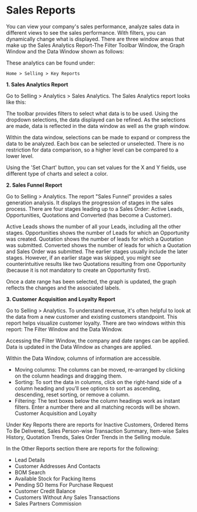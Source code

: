 # Sales Reports 

You can view your company's sales performance, analyze sales data in different views to see the sales performance. With filters, you can dynamically change what is displayed. There are three window areas that make up the Sales Analytics Report-The Filter Toolbar Window, the Graph Window and the Data Window shown as follows:

These analytics can be found under:

`Home > Selling > Key Reports`

**1. Sales Analytics Report**

Go to Selling > Analytics > Sales Analytics. The Sales Analytics report looks like this:

The toolbar provides filters to select what data is to be used. Using the dropdown selections, the data displayed can be refined. As the selections are made, data is reflected in the data window as well as the graph window.

Within the data window, selections can be made to expand or compress the data to be analyzed. Each box can be selected or unselected. There is no restriction for data comparison, so a higher level can be compared to a lower level.

Using the 'Set Chart' button, you can set values for the X and Y fields, use different type of charts and select a color.

**2. Sales Funnel Report** 

Go to Selling > Analytics. The report "Sales Funnel" provides a sales generation analysis. It displays the progression of stages in the sales process. There are four stages leading up to a Sales Order: Active Leads, Opportunities, Quotations and Converted (has become a Customer).

Active Leads shows the number of all your Leads, including all the other stages.
Opportunities shows the number of Leads for which an Opportunity was created.
Quotation shows the number of leads for which a Quotation was submitted.
Converted shows the number of leads for which a Quotation and Sales Order was submitted.
The earlier stages usually include the later stages. However, if an earlier stage was skipped, you might see counterintuitive results like two Quotations resulting from one Opportunity (because it is not mandatory to create an Opportunity first).

Once a date range has been selected, the graph is updated, the graph reflects the changes and the associated labels.

**3. Customer Acquisition and Loyalty Report**

Go to Selling > Analytics. To understand revenue, it's often helpful to look at the data from a new customer and existing customers standpoint. This report helps visualize customer loyalty. There are two windows within this report: The Filter Window and the Data Window.

Accessing the Filter Window, the company and date ranges can be applied. Data is updated in the Data Window as changes are applied.

Within the Data Window, columns of information are accessible.

* Moving columns: The columns can be moved, re-arranged by clicking on the column headings and dragging them.
* Sorting: To sort the data in columns, click on the right-hand side of a column heading and you'll see options to sort as ascending, descending, reset sorting, or remove a column.
* Filtering: The text boxes below the column headings work as instant filters. Enter a number there and all matching records will be shown.
Customer Acquisition and Loyalty

Under Key Reports there are reports for Inactive Customers, Ordered Items To Be Delivered, Sales Person-wise Transaction Summary, Item-wise Sales History, Quotation Trends, Sales Order Trends in the Selling module.

In the Other Reports section there are reports for the following:

* Lead Details
* Customer Addresses And Contacts
* BOM Search
* Available Stock for Packing Items
* Pending SO Items For Purchase Request
* Customer Credit Balance
* Customers Without Any Sales Transactions
* Sales Partners Commission